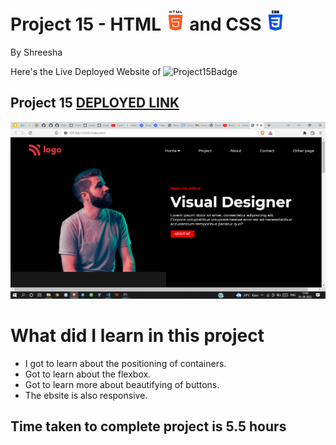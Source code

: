 # Project 15 - HTML ![HTML](./readmeImages/html-5Img.png) and CSS ![CSS](./readmeImages/css-3Img.png)

By Shreesha

Here's the Live Deployed Website of ![Project15Badge](https://img.shields.io/badge/Project-15-orange)

## Project 15  [DEPLOYED LINK](https://project15-product-design-landing-page.netlify.app/)

![websiteSnap](./readmeImages/websiteSnap.png)

# What did I learn in this project

- I got to learn about the positioning of containers. 
- Got to learn about the flexbox.
- Got to learn more about beautifying of buttons.
- The ebsite is also responsive.


## Time taken to complete project is 5.5 hours
